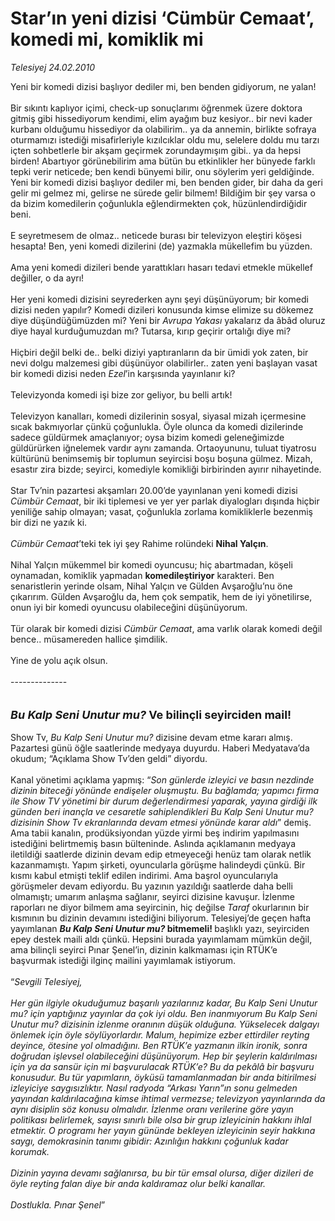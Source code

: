 # Star’ın yeni dizisi ‘Cümbür Cemaat’, komedi mi, komiklik mi

*Telesiyej 24.02.2010*

<div class="taraf_structure_2col_1zq">
<div class="margen_n">



 <p>Yeni bir komedi dizisi başlıyor dediler mi, ben benden gidiyorum, ne yalan! <br/><br/>Bir sıkıntı kaplıyor içimi, check-up sonuçlarımı öğrenmek üzere doktora gitmiş gibi hissediyorum kendimi, elim ayağım buz kesiyor.. bir nevi kader kurbanı olduğumu hissediyor da olabilirim.. ya da annemin, birlikte sofraya oturmamızı istediği misafirleriyle kızılcıklar oldu mu, selelere doldu mu tarzı içten sohbetlerle bir akşam geçirmek zorundaymışım gibi.. ya da hepsi birden! Abartıyor görünebilirim ama bütün bu etkinlikler her bünyede farklı tepki verir neticede; ben kendi bünyemi bilir, onu söylerim yeri geldiğinde. Yeni bir komedi dizisi başlıyor dediler mi, ben benden gider, bir daha da geri gelir mi gelmez mi, gelirse ne sürede gelir bilmem! Bildiğim bir şey varsa o da bizim komedilerin çoğunlukla eğlendirmekten çok, hüzünlendirdiğidir beni. <br/><br/>E seyretmesem de olmaz.. neticede burası bir televizyon eleştiri köşesi hesapta! Ben, yeni komedi dizilerini (de) yazmakla mükellefim bu yüzden. <br/><br/>Ama yeni komedi dizileri bende yarattıkları hasarı tedavi etmekle mükellef değiller, o da ayrı! <br/><br/>Her yeni komedi dizisini seyrederken aynı şeyi düşünüyorum; bir komedi dizisi neden yapılır? Komedi dizileri konusunda kimse elimize su dökemez diye düşündüğümüzden mi? Yeni bir <i>Avrupa Yakası</i> yakalarız da âbâd oluruz diye hayal kurduğumuzdan mı? Tutarsa, kırıp geçirir ortalığı diye mi? <br/><br/>Hiçbiri değil belki de.. belki diziyi yaptıranların da bir ümidi yok zaten, bir nevi dolgu malzemesi gibi düşünüyor olabilirler.. zaten yeni başlayan vasat bir komedi dizisi neden <i>Ezel</i>’in karşısında yayınlanır ki? <br/><br/>Televizyonda komedi işi bize zor geliyor, bu belli artık! <br/><br/>Televizyon kanalları, komedi dizilerinin sosyal, siyasal mizah içermesine sıcak bakmıyorlar çünkü çoğunlukla. Öyle olunca da komedi dizilerinde sadece güldürmek amaçlanıyor; oysa bizim komedi geleneğimizde güldürürken iğnelemek vardır aynı zamanda. Ortaoyununu, tuluat tiyatrosu kültürünü benimsemiş bir toplumun seyircisi boşu boşuna gülmez. Mizah, esastır zira bizde; seyirci, komediyle komikliği birbirinden ayırır nihayetinde. <br/><br/>Star Tv’nin pazartesi akşamları 20.00’de yayınlanan yeni komedi dizisi<i> Cümbür Cemaat</i>, bir iki tiplemesi ve yer yer parlak diyalogları dışında hiçbir yeniliğe sahip olmayan; vasat, çoğunlukla zorlama komikliklerle bezenmiş bir dizi ne yazık ki.<i> <br/><br/>Cümbür Cemaat</i>’teki tek iyi şey Rahime rolündeki <b>Nihal Yalçın</b>. <br/><br/>Nihal Yalçın mükemmel bir komedi oyuncusu; hiç abartmadan, köşeli oynamadan, komiklik yapmadan <b>komedileştiriyor</b> karakteri. Ben senaristlerin yerinde olsam, Nihal Yalçın ve Gülden Avşaroğlu’nu öne çıkarırım. Gülden Avşaroğlu da, hem çok sempatik, hem de iyi yönetilirse, onun iyi bir komedi oyuncusu olabileceğini düşünüyorum. <br/><br/>Tür olarak bir komedi dizisi <i>Cümbür Cemaat</i>, ama varlık olarak komedi değil bence.. müsamereden hallice şimdilik. <br/><br/>Yine de yolu açık olsun. <br/><br/>--------------<b></b> <br/><br/><br/><font size="4"><strong><em>Bu Kalp Seni Unutur mu?</em> Ve bilinçli seyirciden mail! <br/></strong></font><br/>Show Tv, <i>Bu Kalp Seni Unutur mu?</i> dizisine devam etme kararı almış. Pazartesi günü öğle saatlerinde medyaya duyurdu. Haberi Medyatava’da okudum; “Açıklama Show Tv’den geldi” diyordu. <br/><br/>Kanal yönetimi açıklama yapmış: “<i>Son günlerde izleyici ve basın nezdinde dizinin biteceği yönünde endişeler oluşmuştu. Bu bağlamda; yapımcı firma ile Show TV yönetimi bir durum değerlendirmesi yaparak, yayına girdiği ilk günden beri inançla ve cesaretle sahiplendikleri Bu Kalp Seni Unutur mu? dizisinin Show Tv ekranlarında devam etmesi yönünde karar aldı</i>” demiş. Ama tabii kanalın, prodüksiyondan yüzde yirmi beş indirim yapılmasını istediğini belirtmemiş basın bülteninde. Aslında açıklamanın medyaya iletildiği saatlerde dizinin devam edip etmeyeceği henüz tam olarak netlik kazanmamıştı. Yapım şirketi, oyuncularla görüşme halindeydi çünkü. Bir kısmı kabul etmişti teklif edilen indirimi. Ama başrol oyuncularıyla görüşmeler devam ediyordu. Bu yazının yazıldığı saatlerde daha belli olmamıştı; umarım anlaşma sağlanır, seyirci dizisine kavuşur. İzlenme raporları ne diyor bilmem ama seyircinin, hiç değilse <i>Taraf</i> okurlarının bir kısmının bu dizinin devamını istediğini biliyorum. Telesiyej’de geçen hafta yayımlanan <b><i>Bu Kalp Seni Unutur mu?</i> bitmemeli! </b>başlıklı yazı, seyirciden epey destek maili aldı çünkü. Hepsini burada yayımlamam mümkün değil, ama bilinçli seyirci Pınar Şenel’in, dizinin kalkmaması için RTÜK’e başvurmak istediği ilginç mailini yayımlamak istiyorum. <br/><br/>“<i>Sevgili Telesiyej, <br/><br/>Her gün ilgiyle okuduğumuz başarılı yazılarınız kadar, Bu Kalp Seni Unutur mu? için yaptığınız yayınlar da çok iyi oldu. Ben inanmıyorum Bu Kalp Seni Unutur mu? dizisinin izlenme oranının düşük olduğuna. Yükselecek dalgayı önlemek için öyle söylüyorlardır. Malum, hepimize ezber ettirdiler reyting deyince, ötesine yol olmadığını. Ben RTÜK’e yazmanın ilkin ironik, sonra doğrudan işlevsel olabileceğini düşünüyorum. Hep bir şeylerin kaldırılması için ya da sansür için mi başvurulacak RTÜK’e? Bu da pekâlâ bir başvuru konusudur. Bu tür yapımların, öyküsü tamamlanmadan bir anda bitirilmesi izleyiciye saygısızlıktır. Nasıl radyoda “Arkası Yarın”ın sonu gelmeden yayından kaldırılacağına kimse ihtimal vermezse; televizyon yayınlarında da aynı disiplin söz konusu olmalıdır. İzlenme oranı verilerine göre yayın politikası belirlemek, sayısı sınırlı bile olsa bir grup izleyicinin hakkını ihlal etmektir. O programı her yayın gününde bekleyen izleyicinin seyir hakkına saygı, demokrasinin tanımı gibidir: Azınlığın hakkını çoğunluk kadar korumak. <br/><br/>Dizinin yayına devamı sağlanırsa, bu bir tür emsal olursa, diğer dizileri de öyle reyting falan diye bir anda kaldıramaz olur belki kanallar. <br/><br/>Dostlukla. Pınar Şenel</i>”</p>
<br/>
<br/>
<br/>



<br/>


<div id="taraf_not">
</div>

</div>


</div>
